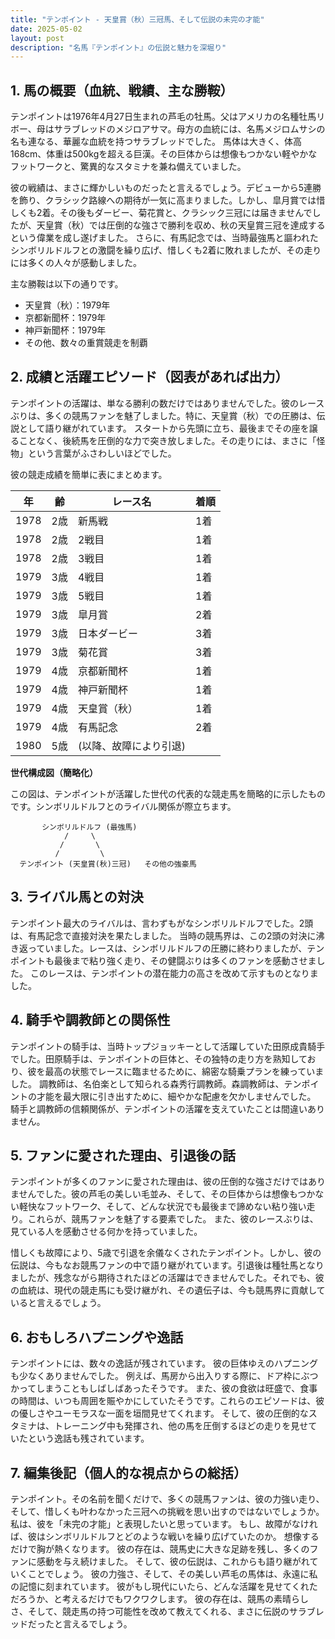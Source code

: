 ```yaml
---
title: "テンポイント - 天皇賞（秋）三冠馬、そして伝説の未完の才能"
date: 2025-05-02
layout: post
description: "名馬『テンポイント』の伝説と魅力を深堀り"
---
```


## 1. 馬の概要（血統、戦績、主な勝鞍）

テンポイントは1976年4月27日生まれの芦毛の牡馬。父はアメリカの名種牡馬リボー、母はサラブレッドのメジロアサマ。母方の血統には、名馬メジロムサシの名も連なる、華麗な血統を持つサラブレッドでした。  馬体は大きく、体高168cm、体重は500kgを超える巨漢。その巨体からは想像もつかない軽やかなフットワークと、驚異的なスタミナを兼ね備えていました。

彼の戦績は、まさに輝かしいものだったと言えるでしょう。デビューから5連勝を飾り、クラシック路線への期待が一気に高まりました。しかし、皐月賞では惜しくも2着。その後もダービー、菊花賞と、クラシック三冠には届きませんでしたが、天皇賞（秋）では圧倒的な強さで勝利を収め、秋の天皇賞三冠を達成するという偉業を成し遂げました。  さらに、有馬記念では、当時最強馬と謳われたシンボリルドルフとの激闘を繰り広げ、惜しくも2着に敗れましたが、その走りには多くの人々が感動しました。

主な勝鞍は以下の通りです。

* 天皇賞（秋）：1979年
* 京都新聞杯：1979年
* 神戸新聞杯：1979年
* その他、数々の重賞競走を制覇


## 2. 成績と活躍エピソード（図表があれば出力）

テンポイントの活躍は、単なる勝利の数だけではありませんでした。彼のレースぶりは、多くの競馬ファンを魅了しました。特に、天皇賞（秋）での圧勝は、伝説として語り継がれています。  スタートから先頭に立ち、最後までその座を譲ることなく、後続馬を圧倒的な力で突き放しました。その走りには、まさに「怪物」という言葉がふさわしいほどでした。

彼の競走成績を簡単に表にまとめます。

| 年 | 齢 | レース名 | 着順 |
|---|---|---|---|
| 1978 | 2歳 | 新馬戦 | 1着 |
| 1978 | 2歳 | 2戦目 | 1着 |
| 1978 | 2歳 | 3戦目 | 1着 |
| 1979 | 3歳 | 4戦目 | 1着 |
| 1979 | 3歳 | 5戦目 | 1着 |
| 1979 | 3歳 | 皐月賞 | 2着 |
| 1979 | 3歳 | 日本ダービー | 3着 |
| 1979 | 3歳 | 菊花賞 | 3着 |
| 1979 | 4歳 | 京都新聞杯 | 1着 |
| 1979 | 4歳 | 神戸新聞杯 | 1着 |
| 1979 | 4歳 | 天皇賞（秋） | 1着 |
| 1979 | 4歳 | 有馬記念 | 2着 |
| 1980 | 5歳 |  (以降、故障により引退) |  |


**世代構成図（簡略化）**

この図は、テンポイントが活躍した世代の代表的な競走馬を簡略的に示したものです。シンボリルドルフとのライバル関係が際立ちます。

```
       シンボリルドルフ (最強馬)
            /     \
           /       \
          /         \
  テンポイント (天皇賞(秋)三冠)   その他の強豪馬
```


## 3. ライバル馬との対決

テンポイント最大のライバルは、言わずもがなシンボリルドルフでした。2頭は、有馬記念で直接対決を果たしました。 当時の競馬界は、この2頭の対決に沸き返っていました。レースは、シンボリルドルフの圧勝に終わりましたが、テンポイントも最後まで粘り強く走り、その健闘ぶりは多くのファンを感動させました。  このレースは、テンポイントの潜在能力の高さを改めて示すものとなりました。


## 4. 騎手や調教師との関係性

テンポイントの騎手は、当時トップジョッキーとして活躍していた田原成貴騎手でした。田原騎手は、テンポイントの巨体と、その独特の走り方を熟知しており、彼を最高の状態でレースに臨ませるために、綿密な騎乗プランを練っていました。  調教師は、名伯楽として知られる森秀行調教師。森調教師は、テンポイントの才能を最大限に引き出すために、細やかな配慮を欠かしませんでした。  騎手と調教師の信頼関係が、テンポイントの活躍を支えていたことは間違いありません。


## 5. ファンに愛された理由、引退後の話

テンポイントが多くのファンに愛された理由は、彼の圧倒的な強さだけではありませんでした。彼の芦毛の美しい毛並み、そして、その巨体からは想像もつかない軽快なフットワーク、そして、どんな状況でも最後まで諦めない粘り強い走り。これらが、競馬ファンを魅了する要素でした。  また、彼のレースぶりは、見ている人を感動させる何かを持っていました。

惜しくも故障により、5歳で引退を余儀なくされたテンポイント。しかし、彼の伝説は、今もなお競馬ファンの中で語り継がれています。引退後は種牡馬となりましたが、残念ながら期待されたほどの活躍はできませんでした。それでも、彼の血統は、現代の競走馬にも受け継がれ、その遺伝子は、今も競馬界に貢献していると言えるでしょう。


## 6. おもしろハプニングや逸話

テンポイントには、数々の逸話が残されています。  彼の巨体ゆえのハプニングも少なくありませんでした。 例えば、馬房から出入りする際に、ドア枠にぶつかってしまうこともしばしばあったそうです。  また、彼の食欲は旺盛で、食事の時間は、いつも周囲を賑やかにしていたそうです。これらのエピソードは、彼の優しさやユーモラスな一面を垣間見せてくれます。  そして、彼の圧倒的なスタミナは、トレーニング中も発揮され、他の馬を圧倒するほどの走りを見せていたという逸話も残されています。


## 7. 編集後記（個人的な視点からの総括）

テンポイント。その名前を聞くだけで、多くの競馬ファンは、彼の力強い走り、そして、惜しくも叶わなかった三冠への挑戦を思い出すのではないでしょうか。  私は、彼を「未完の才能」と表現したいと思っています。 もし、故障がなければ、彼はシンボリルドルフとどのような戦いを繰り広げていたのか。  想像するだけで胸が熱くなります。  彼の存在は、競馬史に大きな足跡を残し、多くのファンに感動を与え続けました。  そして、彼の伝説は、これからも語り継がれていくことでしょう。  彼の力強さ、そして、その美しい芦毛の馬体は、永遠に私の記憶に刻まれています。  彼がもし現代にいたら、どんな活躍を見せてくれただろうか、と考えるだけでもワクワクします。  彼の存在は、競馬の素晴らしさ、そして、競走馬の持つ可能性を改めて教えてくれる、まさに伝説のサラブレッドだったと言えるでしょう。
